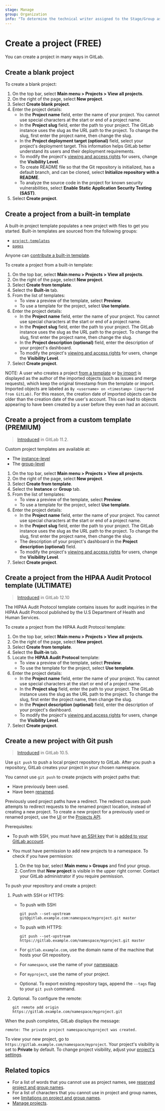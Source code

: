 ```yaml
---
stage: Manage
group: Organization
info: "To determine the technical writer assigned to the Stage/Group associated with this page, see https://about.gitlab.com/handbook/product/ux/technical-writing/#assignments"
---
```


# Create a project **(FREE)**

You can create a project in many ways in GitLab.

## Create a blank project

To create a blank project:

1. On the top bar, select **Main menu > Projects > View all projects**.
1. On the right of the page, select **New project**.
1. Select **Create blank project**.
1. Enter the project details:
   - In the **Project name** field, enter the name of your project. You cannot use special characters at
     the start or end of a project name.
   - In the **Project slug** field, enter the path to your project. The GitLab instance uses the
     slug as the URL path to the project. To change the slug, first enter the project name,
     then change the slug.
   - In the **Project deployment target (optional)** field, select your project's deployment target.
     This information helps GitLab better understand its users and their deployment requirements.
   - To modify the project's [viewing and access rights](../public_access.md) for
     users, change the **Visibility Level**.
   - To create README file so that the Git repository is initialized, has a default branch, and
     can be cloned, select **Initialize repository with a README**.
   - To analyze the source code in the project for known security vulnerabilities,
     select **Enable Static Application Security Testing (SAST)**.
1. Select **Create project**.

## Create a project from a built-in template

A built-in project template populates a new project with files to get you started.
Built-in templates are sourced from the following groups:

- [`project-templates`](https://gitlab.com/gitlab-org/project-templates)
- [`pages`](https://gitlab.com/pages)

Anyone can [contribute a built-in template](../../development/project_templates.md).

To create a project from a built-in template:

1. On the top bar, select **Main menu > Projects > View all projects**.
1. On the right of the page, select **New project**.
1. Select **Create from template**.
1. Select the **Built-in** tab.
1. From the list of templates:
   - To view a preview of the template, select **Preview**.
   - To use a template for the project, select **Use template**.
1. Enter the project details:
   - In the **Project name** field, enter the name of your project. You cannot use special characters at
     the start or end of a project name.
   - In the **Project slug** field, enter the path to your project. The GitLab instance uses the
     slug as the URL path to the project. To change the slug, first enter the project name,
     then change the slug.
   - In the **Project description (optional)** field, enter the description of your project's dashboard.
   - To modify the project's [viewing and access rights](../public_access.md) for users,
     change the **Visibility Level**.
1. Select **Create project**.

NOTE:
A user who creates a project [from a template](#create-a-project-from-a-built-in-template) or [by import](settings/import_export.md#import-a-project-and-its-data) is displayed as the author of the imported objects (such as issues and merge requests), which keep the original timestamp from the template or import.
Imported objects are labeled as `By <username> on <timestamp> (imported from GitLab)`.
For this reason, the creation date of imported objects can be older than the creation date of the user's account. This can lead to objects appearing to have been created by a user before they even had an account.

## Create a project from a custom template **(PREMIUM)**

> [Introduced](https://gitlab.com/gitlab-org/gitlab/-/issues/6860) in GitLab 11.2.

Custom project templates are available at:

- The [instance-level](../../user/admin_area/custom_project_templates.md)
- The [group-level](../../user/group/custom_project_templates.md)

1. On the top bar, select **Main menu > Projects > View all projects**.
1. On the right of the page, select **New project**.
1. Select **Create from template**.
1. Select the **Instance** or **Group** tab.
1. From the list of templates:
   - To view a preview of the template, select **Preview**.
   - To use a template for the project, select **Use template**.
1. Enter the project details:
   - In the **Project name** field, enter the name of your project. You cannot use special characters at
     the start or end of a project name.
   - In the **Project slug** field, enter the path to your project. The GitLab instance uses the
     slug as the URL path to the project. To change the slug, first enter the project name,
     then change the slug.
   - The description of your project's dashboard in the **Project description (optional)** field.
   - To modify the project's [viewing and access rights](../public_access.md) for users,
     change the **Visibility Level**.
1. Select **Create project**.

## Create a project from the HIPAA Audit Protocol template **(ULTIMATE)**

> [Introduced](https://gitlab.com/gitlab-org/gitlab/-/issues/13756) in GitLab 12.10

The HIPAA Audit Protocol template contains issues for audit inquiries in the
HIPAA Audit Protocol published by the U.S Department of Health and Human Services.

To create a project from the HIPAA Audit Protocol template:

1. On the top bar, select **Main menu > Projects > View all projects**.
1. On the right of the page, select **New project**.
1. Select **Create from template**.
1. Select the **Built-in** tab.
1. Locate the **HIPAA Audit Protocol** template:
   - To view a preview of the template, select **Preview**.
   - To use the template for the project, select **Use template**.
1. Enter the project details:
   - In the **Project name** field, enter the name of your project. You cannot use special characters at
     the start or end of a project name.
   - In the **Project slug** field, enter the path to your project. The GitLab instance uses the
     slug as the URL path to the project. To change the slug, first enter the project name,
     then change the slug.
   - In the **Project description (optional)** field, enter the description of your project's dashboard.
   - To modify the project's [viewing and access rights](../public_access.md) for users,
     change the **Visibility Level**.
1. Select **Create project**.

## Create a new project with Git push

> [Introduced](https://gitlab.com/gitlab-org/gitlab-foss/-/issues/26388) in GitLab 10.5.

Use `git push` to push a local project repository to GitLab. After you push a repository,
GitLab creates your project in your chosen namespace.

You cannot use `git push` to create projects with project paths that:

- Have previously been used.
- Have been [renamed](settings/index.md#rename-a-repository).

Previously used project paths have a redirect. The redirect causes push attempts to redirect requests
to the renamed project location, instead of creating a new project. To create a new project for a previously
used or renamed project, use the [UI](#create-a-project) or the [Projects API](../../api/projects.md#create-project).

Prerequisites:

- To push with SSH, you must have [an SSH key](../ssh.md) that is
  [added to your GitLab account](../ssh.md#add-an-ssh-key-to-your-gitlab-account).
- You must have permission to add new projects to a namespace. To check if you have permission:

  1. On the top bar, select **Main menu > Groups** and find your group.
  1. Confirm that **New project** is visible in the upper right
     corner. Contact your GitLab
     administrator if you require permission.

To push your repository and create a project:

1. Push with SSH or HTTPS:
   - To push with SSH:

      ```shell
      git push --set-upstream git@gitlab.example.com:namespace/myproject.git master
      ```

   - To push with HTTPS:

      ```shell
      git push --set-upstream https://gitlab.example.com/namespace/myproject.git master
      ```

   - For `gitlab.example.com`, use the domain name of the machine that hosts your Git repository.
   - For `namespace`, use the name of your [namespace](../namespace/index.md).
   - For `myproject`, use the name of your project.
   - Optional. To export existing repository tags, append the `--tags` flag to your `git push` command.
1. Optional. To configure the remote:

   ```shell
   git remote add origin https://gitlab.example.com/namespace/myproject.git
   ```

When the push completes, GitLab displays the message:

```shell
remote: The private project namespace/myproject was created.
```

To view your new project, go to `https://gitlab.example.com/namespace/myproject`.
Your project's visibility is set to **Private** by default. To change project visibility, adjust your
[project's settings](../public_access.md#change-project-visibility).

## Related topics

- For a list of words that you cannot use as project names, see
  [reserved project and group names](../../user/reserved_names.md).
- For a list of characters that you cannot use in project and group names, see
  [limitations on project and group names](../../user/reserved_names.md#limitations-on-project-and-group-names).
- [Manage projects](working_with_projects.md).
